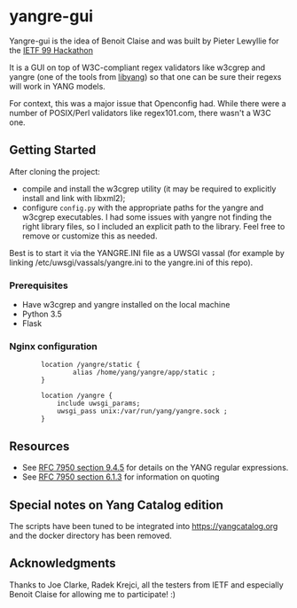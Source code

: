 # yangre-gui

Yangre-gui is the idea of Benoit Claise and was built by Pieter Lewyllie for the [IETF 99 Hackathon](https://www.ietf.org/hackathon/99-hackathon.html)

It is a GUI on top of W3C-compliant regex validators like w3cgrep and yangre (one of the tools from  [libyang](https://github.com/CESNET/libyang)) so that one can be sure their regexs will work in YANG models.

For context, this was a major issue that Openconfig had. While there were a number of POSIX/Perl validators like regex101.com, there wasn't a W3C one.

## Getting Started

After cloning the project:

- compile and install the w3cgrep utility (it may be required to explicitly install and link with libxml2);
- configure `config.py` with the appropriate paths for the yangre and w3cgrep executables. I had some issues with yangre not finding the right library files, so I included an explicit path to the library. Feel free to remove or customize this as needed.

Best is to start it via the YANGRE.INI file as a UWSGI vassal (for example by linking /etc/uwsgi/vassals/yangre.ini to the yangre.ini of this repo).

### Prerequisites

* Have w3cgrep and yangre installed on the local machine
* Python 3.5
* Flask

### Nginx configuration
```
        location /yangre/static {
                alias /home/yang/yangre/app/static ;
        }

        location /yangre {
            include uwsgi_params;
            uwsgi_pass unix:/var/run/yang/yangre.sock ;
        }

```

## Resources
* See [RFC 7950 section 9.4.5](https://tools.ietf.org/html/rfc7950#section-9.4.5) for details on the YANG regular expressions.
* See [RFC 7950 section 6.1.3](https://tools.ietf.org/html/rfc7950#section-6.1.3) for information on quoting

## Special notes on Yang Catalog edition

The scripts have been tuned to be integrated into https://yangcatalog.org and the docker directory has been removed.

## Acknowledgments

Thanks to Joe Clarke, Radek Krejci, all the testers from IETF and especially Benoit Claise for allowing me to participate! :)
